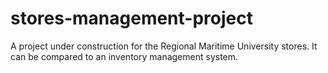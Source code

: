 # stores-management-project

A project under construction for the Regional Maritime University stores. 
It can be compared to an inventory management system.
